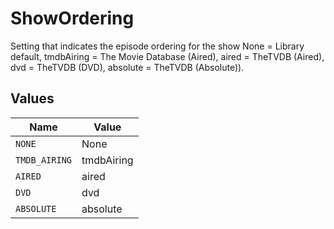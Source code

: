 # ShowOrdering

Setting that indicates the episode ordering for the show 
None = Library default, 
tmdbAiring = The Movie Database (Aired), 
aired = TheTVDB (Aired), 
dvd = TheTVDB (DVD), 
absolute = TheTVDB (Absolute)).



## Values

| Name          | Value         |
| ------------- | ------------- |
| `NONE`        | None          |
| `TMDB_AIRING` | tmdbAiring    |
| `AIRED`       | aired         |
| `DVD`         | dvd           |
| `ABSOLUTE`    | absolute      |